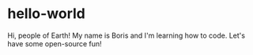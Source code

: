 # hello-world
Hi, people of Earth!
My name is Boris and I'm learning how to code.
Let's have some open-source fun!
